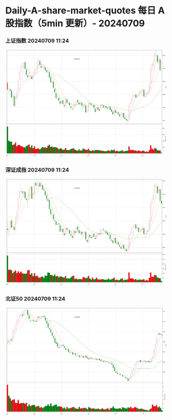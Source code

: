 
# Daily-A-share-market-quotes 每日 A 股指数（5min 更新）- 20240709

### 上证指数 20240709 11:24
![](./fig/2024/7/20240709-sh000001.png)

### 深证成指 20240709 11:24
![](./fig/2024/7/20240709-sz399001.png)

### 北证50 20240709 11:24
![](./fig/2024/7/20240709-bj899050.png)
